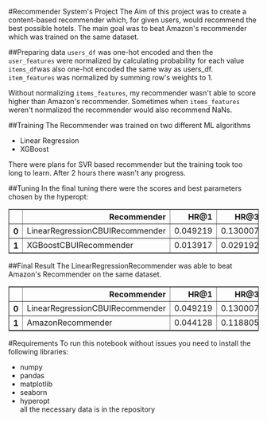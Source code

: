 #Recommender System's Project
The Aim of this project was to create a content-based recommender which, for given users, would recommend the best possible hotels.
The main goal was to beat Amazon's recommender which was trained on the same dataset.

##Preparing data
```users_df``` was one-hot encoded and then the ```user_features``` were normalized by calculating probability for each value\
```items_df```was also one-hot encoded the same way as users_df. ```item_features```  was normalized by summing row's weights to 1.

Without normalizing ```items_features```, my recommender wasn't able to score higher than Amazon's recommender. Sometimes when ```items_features``` weren't normalized the recommender would also recommend NaNs.

##Training
The Recommender was trained on two different ML algorithms

- Linear Regression 
- XGBoost

There were plans for SVR based recommender but the training took too long to learn. After 2 hours there wasn't any progress.

##Tuning
In the final tuning there were the scores and best parameters chosen by the hyperopt:
<table border="1" class="dataframe">
  <thead>
    <tr style="text-align: right">
      <th></th>
      <th>Recommender</th>
      <th>HR@1</th>
      <th>HR@3</th>
      <th>HR@5</th>
      <th>HR@10</th>
      <th>NDCG@1</th>
      <th>NDCG@3</th>
      <th>NDCG@5</th>
      <th>NDCG@10</th>
    </tr>
  </thead>
  <tbody>
    <tr>
      <th>0</th>
      <td>LinearRegressionCBUIRecommender</td>
      <td>0.049219</td>
      <td>0.130007</td>
      <td>0.175492</td>
      <td>0.243381</td>
      <td>0.049219</td>
      <td>0.094502</td>
      <td>0.113541</td>
      <td>0.135065</td>
    </tr>
    <tr>
      <th>1</th>
      <td>XGBoostCBUIRecommender</td>
      <td>0.013917</td>
      <td>0.029192</td>
      <td>0.083842</td>
      <td>0.18296</td>
      <td>0.013917</td>
      <td>0.02231</td>
      <td>0.043943</td>
      <td>0.076412</td>
    </tr>
  </tbody>
</table>

##Final Result
The LinearRegressionRecommender was able to beat Amazon's Recommender on the same dataset.

<table border="1" class="dataframe">
  <thead>
    <tr style="text-align: right">
      <th></th>
      <th>Recommender</th>
      <th>HR@1</th>
      <th>HR@3</th>
      <th>HR@5</th>
      <th>HR@10</th>
      <th>NDCG@1</th>
      <th>NDCG@3</th>
      <th>NDCG@5</th>
      <th>NDCG@10</th>
    </tr>
  </thead>
  <tbody>
    <tr>
      <th>0</th>
      <td>LinearRegressionCBUIRecommender</td>
      <td>0.049219</td>
      <td>0.130007</td>
      <td>0.175492</td>
      <td>0.243381</td>
      <td>0.049219</td>
      <td>0.094502</td>
      <td>0.113541</td>
      <td>0.135065</td>
    </tr>
    <tr>
      <th>1</th>
      <td>AmazonRecommender</td>
      <td>0.044128</td>
      <td>0.118805</td>
      <td>0.160557</td>
      <td>0.223693</td>
      <td>0.044128</td>
      <td>0.086755</td>
      <td>0.104216</td>
      <td>0.124468</td>
    </tr>
  </tbody>
</table>

#Requirements
To run this notebook without issues you need to install the following libraries:
- numpy
- pandas
- matplotlib
- seaborn
- hyperopt\
all the necessary data is in the repository
